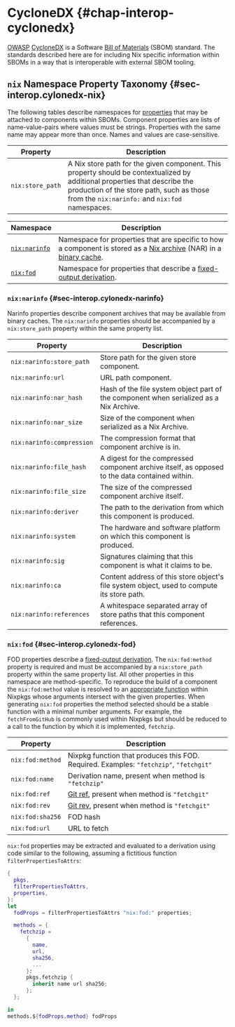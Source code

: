 # CycloneDX {#chap-interop-cyclonedx}

[OWASP](https://owasp.org/) [CycloneDX](https://cyclonedx.org/) is a Software [Bill of Materials](https://en.wikipedia.org/wiki/Bill_of_materials) (SBOM) standard.
The standards described here are for including Nix specific information within SBOMs in a way that is interoperable with external SBOM tooling.

## `nix` Namespace Property Taxonomy {#sec-interop.cylonedx-nix}

The following tables describe namespaces for [properties](https://cyclonedx.org/docs/1.6/json/#components_items_properties) that may be attached to components within SBOMs.
Component properties are lists of name-value-pairs where values must be strings.
Properties with the same name may appear more than once.
Names and values are case-sensitive.

| Property         | Description                                                                                                                                                                                                               |
| ---------------- | ------------------------------------------------------------------------------------------------------------------------------------------------------------------------------------------------------------------------- |
| `nix:store_path` | A Nix store path for the given component. This property should be contextualized by additional properties that describe the production of the store path, such as those from the `nix:narinfo:` and `nix:fod` namespaces. |

| Namespace                                      | Description                                                                                                                                                                                                                                    |
| ---------------------------------------------- | ---------------------------------------------------------------------------------------------------------------------------------------------------------------------------------------------------------------------------------------------- |
| [`nix:narinfo`](#sec-interop.cylonedx-narinfo) | Namespace for properties that are specific to how a component is stored as a [Nix archive](https://nixos.org/manual/nix/stable/glossary#gloss-nar) (NAR) in a [binary cache](https://nixos.org/manual/nix/stable/glossary#gloss-binary-cache). |
| [`nix:fod`](#sec-interop.cylonedx-fod)         | Namespace for properties that describe a [fixed-output derivation](https://nixos.org/manual/nix/stable/glossary#gloss-fixed-output-derivation).                                                                                                |

### `nix:narinfo` {#sec-interop.cylonedx-narinfo}

Narinfo properties describe component archives that may be available from binary caches.
The `nix:narinfo` properties should be accompanied by a `nix:store_path` property within the same property list.

| Property                  | Description                                                                                    |
| ------------------------- | ---------------------------------------------------------------------------------------------- |
| `nix:narinfo:store_path`  | Store path for the given store component.                                                      |
| `nix:narinfo:url`         | URL path component.                                                                            |
| `nix:narinfo:nar_hash`    | Hash of the file system object part of the component when serialized as a Nix Archive.         |
| `nix:narinfo:nar_size`    | Size of the component when serialized as a Nix Archive.                                        |
| `nix:narinfo:compression` | The compression format that component archive is in.                                           |
| `nix:narinfo:file_hash`   | A digest for the compressed component archive itself, as opposed to the data contained within. |
| `nix:narinfo:file_size`   | The size of the compressed component archive itself.                                           |
| `nix:narinfo:deriver`     | The path to the derivation from which this component is produced.                              |
| `nix:narinfo:system`      | The hardware and software platform on which this component is produced.                        |
| `nix:narinfo:sig`         | Signatures claiming that this component is what it claims to be.                               |
| `nix:narinfo:ca`          | Content address of this store object's file system object, used to compute its store path.     |
| `nix:narinfo:references`  | A whitespace separated array of store paths that this component references.                    |

### `nix:fod` {#sec-interop.cylonedx-fod}

FOD properties describe a [fixed-output derivation](https://nixos.org/manual/nix/stable/glossary#gloss-fixed-output-derivation).
The `nix:fod:method` property is required and must be accompanied by a `nix:store_path` property within the same property list.
All other properties in this namespace are method-specific.
To reproduce the build of a component the `nix:fod:method` value is resolved to an [appropriate function](#chap-pkgs-fetchers) within Nixpkgs whose arguments intersect with the given properties.
When generating `nix:fod` properties the method selected should be a stable function with a minimal number arguments.
For example, the `fetchFromGitHub` is commonly used within Nixpkgs but should be reduced to a call to the function by which it is implemented, `fetchzip`.

| Property         | Description                                                                                                                                |
| ---------------- | ------------------------------------------------------------------------------------------------------------------------------------------ |
| `nix:fod:method` | Nixpkg function that produces this FOD. Required. Examples: `"fetchzip"`, `"fetchgit"`                                                     |
| `nix:fod:name`   | Derivation name, present when method is `"fetchzip"`                                                                                       |
| `nix:fod:ref`    | [Git ref](https://git-scm.com/docs/gitglossary#Documentation/gitglossary.txt-aiddefrefaref), present when method is `"fetchgit"`           |
| `nix:fod:rev`    | [Git rev](https://git-scm.com/docs/gitglossary#Documentation/gitglossary.txt-aiddefrevisionarevision), present when method is `"fetchgit"` |
| `nix:fod:sha256` | FOD hash                                                                                                                                   |
| `nix:fod:url`    | URL to fetch                                                                                                                               |

`nix:fod` properties may be extracted and evaluated to a derivation using code similar to the following, assuming a fictitious function `filterPropertiesToAttrs`:

```nix
{
  pkgs,
  filterPropertiesToAttrs,
  properties,
}:
let
  fodProps = filterPropertiesToAttrs "nix:fod:" properties;

  methods = {
    fetchzip =
      {
        name,
        url,
        sha256,
        ...
      }:
      pkgs.fetchzip {
        inherit name url sha256;
      };
  };

in
methods.${fodProps.method} fodProps
```
